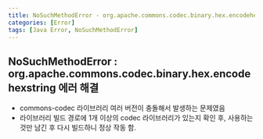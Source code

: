 ```yaml
---
title: NoSuchMethodError - org.apache.commons.codec.binary.hex.encodehexstring
categories: [Error]
tags: [Java Error, NoSuchMethodError]
---
```


## NoSuchMethodError : org.apache.commons.codec.binary.hex.encodehexstring 에러 해결

- commons-codec 라이브러리 여러 버전이 충돌해서 발생하는 문제였음
- 라이브러리 빌드 경로에 1개 이상의 codec 라이브러리가 있는지 확인 후,
  사용하는 것만 남긴 후 다시 빌드하니 정상 작동 함.

